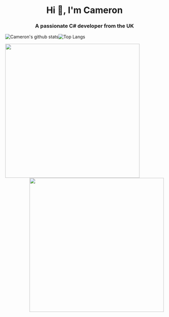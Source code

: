 <h1 align="center">Hi 👋, I'm Cameron</h1>
<h3 align="center">A passionate C# developer from the UK</h3>



![Cameron's github stats](https://github-readme-stats.cameron-stuart.vercel.app/api?username=cameron-stuart&show_icons=true&count_private=true&include_all_commits=true&hide=contribs&line_height=31&hide_title=true&theme=dracula)![Top Langs](https://github-readme-stats.cameron-stuart.vercel.app/api/top-langs/?username=Cameron-Stuart&layout=compact&card_width=309&theme=dracula)

<a href="https://github.com/Cameron-Stuart/GPlayEdge">
  <img align="left" width="427"src="https://github-readme-stats.vercel.app/api/pin/?username=Cameron-Stuart&repo=GPlayEdge&theme=dracula&hide_border=true" />
</a>
<a href="https://github.com/Cameron-Stuart/WSL-DistroLauncher-Manjaro-Architect">
  <img align="right" width="427" src="https://github-readme-stats.vercel.app/api/pin/?username=Cameron-Stuart&repo=WSL-DistroLauncher-Manjaro-Architect&theme=dracula&hide_border=true" />
</a>
